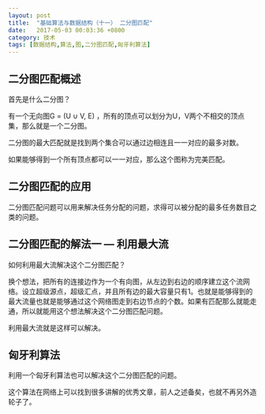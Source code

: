 ```yaml
---
layout: post
title:  "基础算法与数据结构（十一） 二分图匹配"
date:   2017-05-03 00:03:36 +0800
category: 技术
tags: [数据结构,算法,图,二分图匹配,匈牙利算法]
---
```


## 二分图匹配概述
首先是什么二分图？

有一个无向图G = (U ∪ V, E) ，所有的顶点可以划分为U，V两个不相交的顶点集，那么就是一个二分图。

二分图的最大匹配就是找到两个集合可以通过边相连且一一对应的最多对数。

如果能够得到一个所有顶点都可以一一对应，那么这个图称为完美匹配。

## 二分图匹配的应用
二分图匹配问题可以用来解决任务分配的问题，求得可以被分配的最多任务数目之类的问题。

## 二分图匹配的解法一 — 利用最大流
如何利用最大流解决这个二分图匹配？

换个想法，把所有的连接边作为一个有向图，从左边到右边的顺序建立这个流网络。设立超级源点，超级汇点，并且所有边的最大容量只有1。也就是能够得到的最大流量也就是能够通过这个网络图走到右边节点的个数。如果有匹配那么就能走通，所以就能用这个想法解决这个二分图匹配问题。

利用最大流就是这样可以解决。

## 匈牙利算法
利用一个匈牙利算法也可以解决这个二分图匹配的问题。

这个算法在网络上可以找到很多讲解的优秀文章，前人之述备矣，也就不再另外造轮子了。